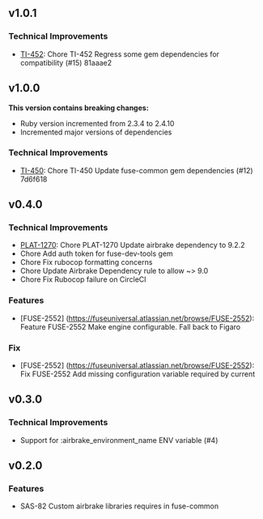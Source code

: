 ## v1.0.1

### Technical Improvements

* [TI-452](https://fuseuniversal.atlassian.net/browse/TI-452): Chore TI-452 Regress some gem dependencies for compatibility (#15) 81aaae2


## v1.0.0

**This version contains breaking changes:**
* Ruby version incremented from 2.3.4 to 2.4.10
* Incremented major versions of dependencies

### Technical Improvements

* [TI-450](https://fuseuniversal.atlassian.net/browse/TI-450): Chore TI-450 Update fuse-common gem dependencies (#12) 7d6f618


## v0.4.0

### Technical Improvements

* [PLAT-1270](https://fuseuniversal.atlassian.net/browse/PLAT-1270): Chore PLAT-1270 Update airbrake dependency to 9.2.2
* Chore Add auth token for fuse-dev-tools gem
* Chore Fix rubocop formatting concerns
* Chore Update Airbrake Dependency rule to allow ~> 9.0
* Chore Fix Rubocop failure on CircleCI

### Features

* [FUSE-2552] (https://fuseuniversal.atlassian.net/browse/FUSE-2552): Feature FUSE-2552 Make engine configurable. Fall back to Figaro

### Fix

* [FUSE-2552] (https://fuseuniversal.atlassian.net/browse/FUSE-2552): Fix FUSE-2552 Add missing configuration variable required by current


## v0.3.0

### Technical Improvements

* Support for :airbrake_environment_name ENV variable (#4)


## v0.2.0

### Features

* SAS-82 Custom airbrake libraries requires in fuse-common
